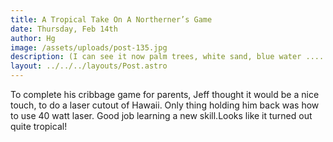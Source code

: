 ```yaml
---
title: A Tropical Take On A Northerner’s Game
date: Thursday, Feb 14th
author: Hg
image: /assets/uploads/post-135.jpg
description: (I can see it now palm trees, white sand, blue water ..... oh it’s snowing again )
layout: ../../../layouts/Post.astro
---
```


To complete his cribbage game for parents, Jeff thought it would be a nice touch, to do a laser cutout of Hawaii. Only thing holding him back was how to use 40 watt laser. Good job learning a new skill.Looks like it turned out quite tropical!
